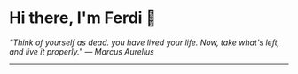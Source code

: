 <h1>Hi there, I'm Ferdi 👋</h1>

<p><em>
  "Think of yourself as dead. you have lived your life. Now, take what's left, and live it properly." — Marcus Aurelius
</em></p>

---
